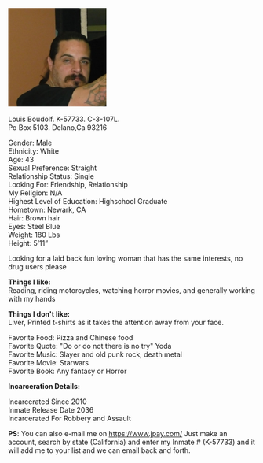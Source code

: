 
<img width="200" height="200" src="https://raw.githubusercontent.com/LouisBoudolf/profile/master/Louis.jpg" />

Louis Boudolf. K-57733. C-3-107L.  
Po Box 5103. Delano,Ca 93216   



   Gender: Male  
   Ethnicity: White  
   Age: 43  
   Sexual Preference: Straight  
   Relationship Status: Single  
   Looking For: Friendship, Relationship  
   My Religion: N/A  
   Highest Level of Education: Highschool Graduate  
   Hometown: Newark, CA  
   Hair: Brown hair  
   Eyes: Steel Blue  
   Weight: 180 Lbs  
   Height: 5’11”  
   
   Looking for a laid back fun loving woman that has the same interests, no drug users please
   
     
 **Things I like:**  
   Reading, riding motorcycles, watching horror movies, and generally working with my hands 
   
 **Things I don't like:**  
   Liver, Printed t-shirts as it takes the attention away from your face.  
    
  
   Favorite Food: Pizza and Chinese food  
   Favorite Quote: "Do or do not there is no try" Yoda  
   Favorite Music: Slayer and old punk rock, death metal  
   Favorite Movie: Starwars  
   Favorite Book: Any fantasy or Horror  
   
     
  **Incarceration Details:**  
  
   Incarcerated Since 2010  
   Inmate Release Date 2036  
   Incarcerated For Robbery and Assault  
   
  **PS**: You can also e-mail me on https://www.jpay.com/   Just make an account, search by state (California) and enter my 
  Inmate # (K-57733) and it will add me to your list and we can email back and forth.
